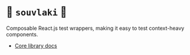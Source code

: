 # 🌯 `souvlaki` 🌯

Composable React.js test wrappers, making it easy to test context-heavy components.

- [Core library docs](packages/souvlaki)
